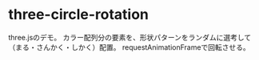 three-circle-rotation
=====================

three.jsのデモ。
カラー配列分の要素を、形状パターンをランダムに選考して（まる・さんかく・しかく）配置。
requestAnimationFrameで回転させる。